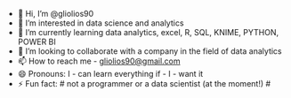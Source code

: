 - 👋 Hi, I’m @gliolios90
- 👀 I’m interested in data science and analytics
- 🌱 I’m currently learning data analytics, excel, R, SQL, KNIME, PYTHON, POWER BI
- 💞️ I’m looking to collaborate with a company in the field of data analytics
- 📫 How to reach me - gliolios90@gmail.com
- 😄 Pronouns: I - can learn everything if - I - want it
- ⚡ Fun fact: # not a programmer or a data scientist (at the moment!) #

<!---
gliolios90/gliolios90 is a ✨ special ✨ repository because its `README.md` (this file) appears on your GitHub profile.
You can click the Preview link to take a look at your changes.
--->

